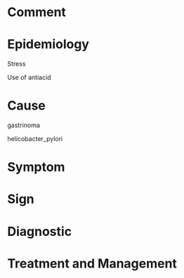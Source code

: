 # Comment

# Epidemiology

Stress

Use of antiacid

# Cause

gastrinoma

helicobacter_pylori

# Symptom

# Sign

# Diagnostic

# Treatment and Management
